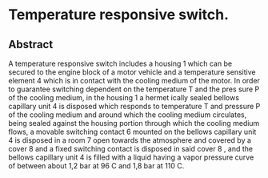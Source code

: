 # Temperature responsive switch.

## Abstract
A temperature responsive switch includes a housing 1 which can be secured to the engine block of a motor vehicle and a temperature sensitive element 4 which is in contact with the cooling medium of the motor. In order to guarantee switching dependent on the temperature T and the pres sure P of the cooling medium, in the housing 1 a hermet ically sealed bellows capillary unit 4 is disposed which responds to temperature T and pressure P of the cooling medium and around which the cooling medium circulates, being sealed against the housing portion through which the cooling medium flows, a movable switching contact 6 mounted on the bellows capillary unit 4 is disposed in a room 7 open towards the atmosphere and covered by a cover 8 and a fixed switching contact is disposed in said cover 8 , and the bellows capillary unit 4 is filled with a liquid having a vapor pressure curve of between about 1,2 bar at 96 C and 1,8 bar at 110 C.